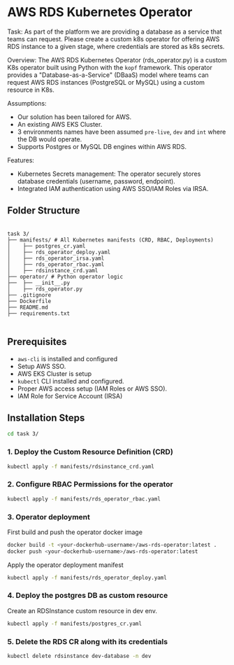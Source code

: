 # AWS RDS Kubernetes Operator

Task: As part of the platform we are providing a database as a service that teams can request. Please create a custom 
k8s operator for offering AWS RDS instance to a given stage, where credentials are stored as k8s secrets.

Overview: The AWS RDS Kubernetes Operator (rds_operator.py) is a custom K8s operator built using Python with the `kopf` framework. This operator
provides a "Database-as-a-Service" (DBaaS) model where teams can request AWS RDS instances (PostgreSQL or MySQL) using a
custom resource in K8s.

Assumptions: 
- Our solution has been tailored for AWS.
- An existing AWS EKS Cluster.
- 3 environments names have been assumed `pre-live`, `dev` and `int` where the DB would operate.
- Supports Postgres or MySQL DB engines within AWS RDS.

Features:
- Kubernetes Secrets management: The operator securely stores database credentials (username, password, endpoint).
- Integrated IAM authentication using AWS SSO/IAM Roles via IRSA.

## Folder Structure
<pre> <code>
task 3/
├── manifests/ # All Kubernetes manifests (CRD, RBAC, Deployments) 
│    ├── postgres_cr.yaml
│    ├── rds_operator_deploy.yaml  
│    ├── rds_operator_irsa.yaml  
│    ├── rds_operator_rbac.yaml 
│    ├── rdsinstance_crd.yaml 
├── operator/ # Python operator logic 
├──  ├── __init__.py 
│    ├── rds_operator.py
├── .gitignore
├── Dockerfile 
├── README.md 
├── requirements.txt
</code> </pre>


## Prerequisites
- `aws-cli` is installed and configured
- Setup AWS SSO.
- AWS EKS Cluster is setup
- `kubectl` CLI installed and configured.
- Proper AWS access setup (IAM Roles or AWS SSO).
- IAM Role for Service Account (IRSA)

## Installation Steps
```bash
cd task 3/
```
### 1. Deploy the Custom Resource Definition (CRD)
```bash
kubectl apply -f manifests/rdsinstance_crd.yaml
```

### 2. Configure RBAC Permissions for the operator
```bash
kubectl apply -f manifests/rds_operator_rbac.yaml
```

### 3. Operator deployment
First build and push the operator docker image
```bash
docker build -t <your-dockerhub-username>/aws-rds-operator:latest .
docker push <your-dockerhub-username>/aws-rds-operator:latest
```

Apply the operator deployment manifest
```bash
kubectl apply -f manifests/rds_operator_deploy.yaml
```

### 4. Deploy the postgres DB as custom resource
Create an RDSInstance custom resource in dev env.
```bash
kubectl apply -f manifests/postgres_cr.yaml
```

### 5. Delete the RDS CR along with its credentials
```bash
kubectl delete rdsinstance dev-database -n dev
```



